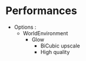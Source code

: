 # Performances

- Options :
  - WorldEnvironment
    - Glow
      - BiCubic upscale
      - High quality
